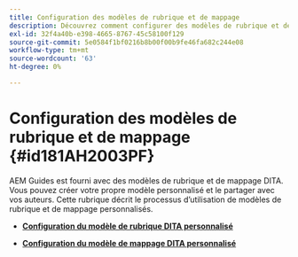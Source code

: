 ```yaml
---
title: Configuration des modèles de rubrique et de mappage
description: Découvrez comment configurer des modèles de rubrique et de mappage
exl-id: 32f4a40b-e398-4665-8767-45c58100f129
source-git-commit: 5e0584f1bf0216b8b00f00b9fe46fa682c244e08
workflow-type: tm+mt
source-wordcount: '63'
ht-degree: 0%

---
```


# Configuration des modèles de rubrique et de mappage {#id181AH2003PF}

AEM Guides est fourni avec des modèles de rubrique et de mappage DITA. Vous pouvez créer votre propre modèle personnalisé et le partager avec vos auteurs. Cette rubrique décrit le processus d’utilisation de modèles de rubrique et de mappage personnalisés.

- **[Configuration du modèle de rubrique DITA personnalisé](conf-template-tags-custom-dita-topic-template.md)**

- **[Configuration du modèle de mappage DITA personnalisé](conf-template-tags-custom-dita-map-templates.md)**
